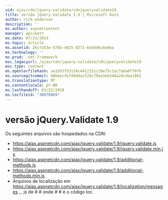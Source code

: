 ```yaml
---
uid: ajax/cdn/jquery-validate/cdnjqueryvalidate19
title: versão jQuery.Validate 1.9 | Microsoft Docs
author: rick-anderson
description: ''
ms.author: aspnetcontent
manager: wpickett
ms.date: 07/23/2014
ms.topic: article
ms.assetid: 26c7a53e-576b-4925-8272-6e58dbc8a0ea
ms.technology: ''
ms.prod: .net-framework
msc.legacyurl: /ajax/cdn/jquery-validate/cdnjqueryvalidate19
msc.type: content
ms.openlocfilehash: aa1b93753126c4412151c29e75c1ac7a6a8ff8fb
ms.sourcegitcommit: 48beecfe749ddac52bc79aa3eb246a2dcdaa1862
ms.translationtype: MT
ms.contentlocale: pt-BR
ms.lasthandoff: 03/22/2018
ms.locfileid: "30070869"
---
```

<a name="jqueryvalidate-version-19"></a>versão jQuery.Validate 1.9
====================
Os seguintes arquivos são hospedados na CDN:

- https://ajax.aspnetcdn.com/ajax/jquery.validate/1.9/jquery.validate.js
- https://ajax.aspnetcdn.com/ajax/jquery.validate/1.9/jquery.validate.min.js
- https://ajax.aspnetcdn.com/ajax/jquery.validate/1.9/additional-methods.js
- https://ajax.aspnetcdn.com/ajax/jquery.validate/1.9/additional-methods.min.js
- Arquivos de localização em https://ajax.aspnetcdn.com/ajax/jquery.validate/1.9/localization/messages \_. js de # # onde # # é o código loc.

